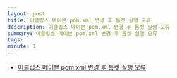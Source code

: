 ```yaml
---
layout: post
title: 이클립스 메이븐 pom.xml 변경 후 톰켓 실행 오류
description: 이클립스 메이븐 pom.xml 변경 후 톰켓 실행 오류
summary: 이클립스 메이븐 pom.xml 변경 후 톰켓 실행 오류
tags: 
minute: 1
---
```

* [이클립스 메이븐 pom.xml 변경 후 톰켓 실행 오류](https://miroku2000.tistory.com/entry/%EC%9D%B4%ED%81%B4%EB%A6%BD%EC%8A%A4-%EB%A9%94%EC%9D%B4%EB%B8%90-pomxml-%EB%B3%80%EA%B2%BD-%ED%9B%84-%ED%86%B0%EC%BC%93-%EC%8B%A4%ED%96%89-%EC%98%A4%EB%A5%98)